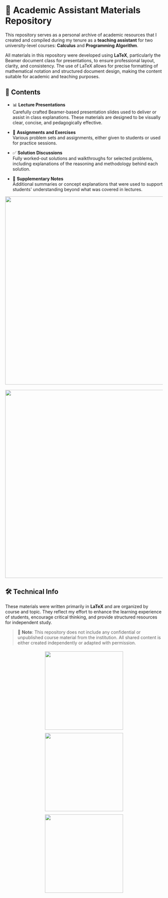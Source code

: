 # 📘 Academic Assistant Materials Repository

This repository serves as a personal archive of academic resources that I created and compiled during my tenure as a **teaching assistant** for two university-level courses: **Calculus** and **Programming Algorithm**.

All materials in this repository were developed using **LaTeX**, particularly the Beamer document class for presentations, to ensure professional layout, clarity, and consistency. The use of LaTeX allows for precise formatting of mathematical notation and structured document design, making the content suitable for academic and teaching purposes.


## 📂 Contents

- 📊 **Lecture Presentations**  
  Carefully crafted Beamer-based presentation slides used to deliver or assist in class explanations. These materials are designed to be visually clear, concise, and pedagogically effective.

- 📝 **Assignments and Exercises**  
  Various problem sets and assignments, either given to students or used for practice sessions.

- ✅ **Solution Discussions**  
  Fully worked-out solutions and walkthroughs for selected problems, including explanations of the reasoning and methodology behind each solution.

- 🧠 **Supplementary Notes**  
  Additional summaries or concept explanations that were used to support students' understanding beyond what was covered in lectures.

<p align="center">
  <img src="https://github.com/user-attachments/assets/bce9d7f1-f1d9-4c9b-9f66-390606327f60" width="600"/>
  <br/><br/>
  <img src="https://github.com/user-attachments/assets/82cbf678-37a5-49c8-bf16-67c3912d20ca" width="600"/>
</p>

## 🛠️ Technical Info

These materials were written primarily in **LaTeX** and are organized by course and topic. They reflect my effort to enhance the learning experience of students, encourage critical thinking, and provide structured resources for independent study.

> 📌 **Note**: This repository does not include any confidential or unpublished course material from the institution. All shared content is either created independently or adapted with permission.

<p align="center">
  <img src="https://github.com/user-attachments/assets/54898da8-bcc4-4639-afe9-e58675b83069" width="250" style="margin: 5px;" />
  <img src="https://github.com/user-attachments/assets/49e3310a-c04c-421a-a4b8-233bd4521ed2" width="250" style="margin: 5px;" />
  <img src="https://github.com/user-attachments/assets/0433fe9a-466e-4b34-8575-509d1de028d7" width="250" style="margin: 5px;" />
</p>
